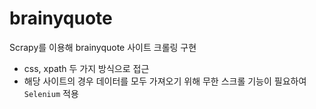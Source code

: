 # brainyquote
Scrapy를 이용해 brainyquote 사이트 크롤링 구현

- css, xpath 두 가지 방식으로 접근
- 해당 사이트의 경우 데이터를 모두 가져오기 위해 무한 스크롤 기능이 필요하여 `Selenium` 적용
